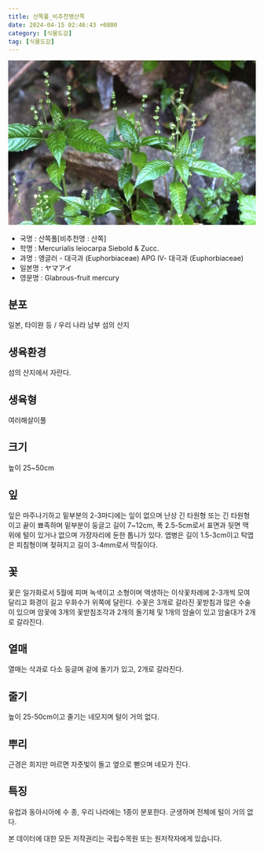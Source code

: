 ```yaml
---
title: 산쪽풀_비추천명산쪽
date: 2024-04-15 02:46:43 +0800
category: [식물도감]
tag: [식물도감]
---
```




![산쪽풀[비추천명 : 산쪽]](/assets/img/fileUpload/plants/basic/Euphorbiaceae/Mercurialis/2028/1_th2.JPG)
- 국명 : 산쪽풀[비추천명 : 산쪽]
- 학명 : Mercurialis leiocarpa Siebold & Zucc.
- 과명 : 앵글러 - 대극과 (Euphorbiaceae) APG Ⅳ- 대극과 (Euphorbiaceae)
- 일본명 : ヤマアイ
- 영문명 : Glabrous-fruit mercury


## 분포
일본, 타이완 등 / 우리 나라 남부 섬의 산지
## 생육환경
섬의 산지에서 자란다.
## 생육형
여러해살이풀 
## 크기
높이 25~50cm
## 잎
잎은 마주나기하고 밑부분의 2-3마디에는 잎이 없으며 난상 긴 타원형 또는 긴 타원형이고 끝이 뾰족하며 밑부분이 둥글고 길이 7~12cm, 폭 2.5-5cm로서 표면과 뒷면 맥 위에 털이 있거나 없으며 가장자리에 둔한 톱니가 있다. 엽병은 길이 1.5-3cm이고 탁엽은 피침형이며 젖혀지고 길이 3-4mm로서 막질이다.
## 꽃
꽃은 일가화로서 5월에 피며 녹색이고 소형이며 액생하는 이삭꽃차례에 2-3개씩 모여 달리고 화경이 길고 우화수가 위쪽에 달린다. 수꽃은 3개로 갈라진 꽃받침과 많은 수술이 있으며 암꽃에 3개의 꽃받침조각과 2개의 돌기체 및 1개의 암술이 있고 암술대가 2개로 갈라진다.
## 열매
열매는 삭과로 다소 둥글며 겉에 돌기가 있고, 2개로 갈라진다.
## 줄기
높이 25-50cm이고 줄기는 네모지며 털이 거의 없다.
## 뿌리
근경은 희지만 마르면 자줏빛이 돌고 옆으로 뻗으며 네모가 진다.
## 특징
유럽과 동아시아에 수 종, 우리 나라에는 1종이 분포한다. 군생하며 전체에 털이 거의 없다.






본 데이터에 대한 모든 저작권리는 국립수목원 또는 원저작자에게 있습니다.
